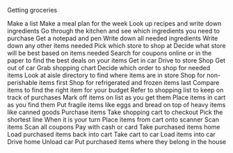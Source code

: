 Getting groceries

Make a list
  Make a meal plan for the week
    Look up recipes and write down ingredients
    Go through the kitchen and see which ingredients you need to purchase
  Get a notepad and pen
    Write down all needed ingredients
    Write down any other items needed
Pick which store to shop at
  Decide what store will be best based on items needed
  Search for coupons online or in the paper to find the best deals on your items
  Get in car
  Drive to store
Shop
  Get out of car
  Grab shopping chart
  Decide which order to shop for needed items
    Look at aisle directory to find where items are in store
    Shop for non-perishable items first
    Shop for refrigerated and frozen items last
  Compare items to find the right item for your budget
  Refer to shopping list to keep on track of purchases
    Mark off items on list as you get them
  Place items in cart as you find them
    Put fragile items like eggs and bread on top of heavy items like canned goods
Purchase items
  Take shopping cart to checkout
    Pick the shortest line
    When it is your turn
      Place items from cart onto scanner
      Scan items
      Scan all coupons
      Pay with cash or card
Take purchased items home
  Load purchased items back into cart
  Take cart to car
  Load items into car
  Drive home
  Unload car
  Put purchased items where they belong in the house
